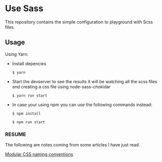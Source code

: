 # Use Sass

This repository contains the simple configuration to playground with Scss files.

## Usage

Using Yarn:

* Install depencies

  `$ yarn`

* Start the devserver to see the results it will be watching all the scss files and creating a css file using node-sass-chokidar

  `$ yarn run start`

* In case your using npm you can use the following commands instead:

  `$ npm install`

  `$ npm run start`

### RESUME

The following are notes coming from some articles I have just read.

[Modular CSS naming conventions](http://thesassway.com/advanced/modular-css-naming-conventions)
